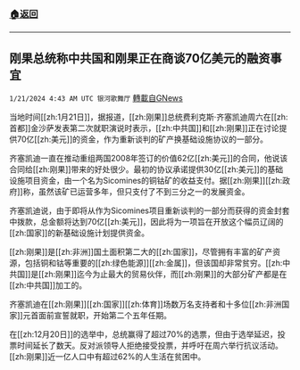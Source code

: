 ###  [:house:返回](README.md)
---


## 刚果总统称中共国和刚果正在商谈70亿美元的融资事宜
`1/21/2024 4:43 AM UTC 银河歌舞厅` [轉載自GNews](https://gnews.org/articles/2238654)

当地时间[[zh:1月21日]]，据报道，[[zh:刚果]]总统费利克斯·齐塞凯迪周六在[[zh:首都]]金沙萨发表第二次就职演说时表示，[[zh:中共国]]和[[zh:刚果]]正在讨论提供70亿[[zh:美元]]的资金，作为重新谈判的矿产换基础设施协议的一部分。

齐塞凯迪一直在推动重组两国2008年签订的价值62亿[[zh:美元]]的合同，他说该合同给[[zh:刚果]]带来的好处很少。最初的协议承诺提供30亿[[zh:美元]]的基础设施项目资金，由一个名为Sicomines的铜钴矿的收益支付。据[[zh:刚果]][[zh:政府]]称，虽然该矿已运营多年，但只支付了不到三分之一的发展资金。

齐塞凯迪说，由于即将从作为Sicomines项目重新谈判的一部分而获得的资金封套中拨款，总金额将达到70亿[[zh:美元]]，因此将为一项旨在开放这个幅员辽阔的[[zh:国家]]的新基础设施计划提供资金。

[[zh:刚果]]是[[zh:非洲]]国土面积第二大的[[zh:国家]]，尽管拥有丰富的矿产资源，包括铜和钴等重要的[[zh:绿色能源]][[zh:金属]]，但该国却非常贫穷。[[zh:中共国]]是[[zh:刚果]]迄今为止最大的贸易伙伴，而[[zh:刚果]]的大部分矿产都是在[[zh:中共国]]加工的。

齐塞凯迪在[[zh:刚果]][[zh:国家]][[zh:体育]]场数万名支持者和十多位[[zh:非洲国家]]元首面前宣誓就职，开始第二个五年任期。

在[[zh:12月20日]]的选举中，总统赢得了超过70%的选票，但由于选举延迟，投票时间延长了数天。反对派领导人拒绝接受投票，并呼吁在周六举行抗议活动。[[zh:刚果]]近一亿人口中有超过62%的人生活在贫困中。
